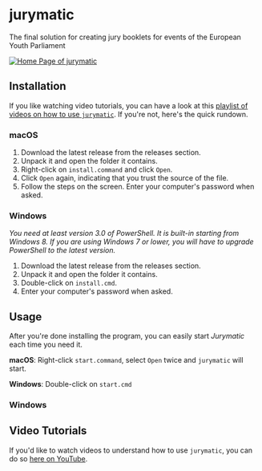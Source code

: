# jurymatic
The final solution for creating jury booklets for events of the European Youth Parliament

[![Home Page of jurymatic](http://i.imgur.com/whWcu7O.png)](https://www.youtube.com/playlist?list=PLWqZWxSNRmk83SRJ2hx3tqCu2GrglyhFW)

## Installation
If you like watching video tutorials, you can have a look at this [playlist of videos on how to use `jurymatic`](https://www.youtube.com/playlist?list=PLWqZWxSNRmk83SRJ2hx3tqCu2GrglyhFW). If you're not, here's the quick rundown.

### macOS

1. Download the latest release from the releases section.
2. Unpack it and open the folder it contains.
3. Right-click on `install.command` and click `Open`.
4. Click `Open` again, indicating that you trust the source of the file.
5. Follow the steps on the screen. Enter your computer's password when asked.

### Windows

_You need at least version 3.0 of PowerShell. It is built-in starting from Windows 8. If you are using Windows 7 or lower, you will have to upgrade PowerShell to the latest version._

1. Download the latest release from the releases section.
2. Unpack it and open the folder it contains.
3. Double-click on `install.cmd`.
4. Enter your computer's password when asked.

## Usage

After you're done installing the program, you can easily start _Jurymatic_ each time you need it.

**macOS**: Right-click `start.command`, select `Open` twice and `jurymatic` will start.

**Windows**: Double-click on `start.cmd`

### Windows

## Video Tutorials
If you'd like to watch videos to understand how to use `jurymatic`, you can do so [here on YouTube](https://www.youtube.com/playlist?list=PLWqZWxSNRmk83SRJ2hx3tqCu2GrglyhFW).
